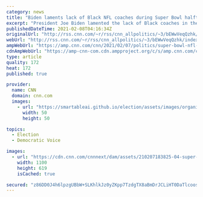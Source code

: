 ```yaml
---
category: news
title: "Biden laments lack of Black NFL coaches during Super Bowl halftime interview"
excerpt: "President Joe Biden lamented the lack of Black coaches in the NFL during a Super Bowl halftime interview Sunday evening, urging teams to emphasize diversity in their hiring process.\n    \n"
publishedDateTime: 2021-02-08T04:16:34Z
originalUrl: "http://rss.cnn.com/~r/rss/cnn_allpolitics/~3/bEWwVeqQzhk/index.html"
webUrl: "http://rss.cnn.com/~r/rss/cnn_allpolitics/~3/bEWwVeqQzhk/index.html"
ampWebUrl: "https://amp.cnn.com/cnn/2021/02/07/politics/super-bowl-nfl-biden-covid-19/index.html"
cdnAmpWebUrl: "https://amp-cnn-com.cdn.ampproject.org/c/s/amp.cnn.com/cnn/2021/02/07/politics/super-bowl-nfl-biden-covid-19/index.html"
type: article
quality: 172
heat: 172
published: true

provider:
  name: CNN
  domain: cnn.com
  images:
    - url: "https://smartableai.github.io/election/assets/images/organizations/cnn.com-50x50.jpg"
      width: 50
      height: 50

topics:
  - Election
  - Democratic Voice

images:
  - url: "https://cdn.cnn.com/cnnnext/dam/assets/210207183825-04-super-bowl-2021-super-tease.jpg"
    width: 1100
    height: 619
    isCached: true

secured: "z86DD0J4h6lpzgUBbW+SLKhlkJz0yZKpp7TzdgTX8aBmDrJCLiHT0DaTlcoosd4igDrPo/QRcekOFpfT6jBDhQoXFSrXDN+0Jd3BSw11gCPp9jwNY+/TU18pcCDNu3zvVQlbDewevtV86YRF1DyKa50kHJN36rclEf/Mxwp2VLkOnCGhf5dKAH/aIeNnGtyaYniK9qLBlCZP9GYOXJAbfdC3kFSAdWW3uS6vSvg2OetgcXjcxsMPybogmeTSybSWvTW1X3lDAdZcUFeIBAZ0Xvsa7qBF57RN94iZrXay1XRcHdzps6410AUNlrzCLOdqX/p1UI5MzAqrPYl45FK24ol3rOfuOXPfjsqhA/g/RWg=;7Vmdv8mek1PfI4NmzqU3wA=="
---
```


